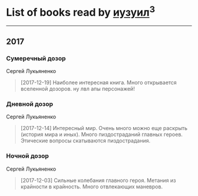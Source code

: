 # List of books read by [иузуил](http://vk.com/id238356806)<sup>3</sup>
---

## 2017

### Сумеречный дозор
Сергей Лукьяненко
> [2017-12-19] Наиболее интересная книга. Много открывается вселенной дозоров. ну лвл апы персонажей!


### Дневной дозор
Сергей Лукьяненко
> [2017-12-14] Интересный мир. Очень много можно еще раскрыть (история мира и иных). Много пиздостраданий главных героев. Этические вопросы скатываются пиздострадания.


### Ночной дозор
Сергей Лукьяненко
> [2017-12-03] Сильные колебания главного героя. Метания из крайности в крайность. Много отвлекающих маневров.



